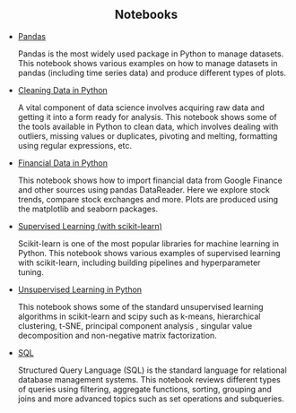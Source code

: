 <h2 align="center">Notebooks</h2>	

* [Pandas](pandas.html#bottom)
   
   Pandas is the most widely used package in Python to manage datasets. This notebook shows various examples on how to manage datasets in pandas (including time series data) and produce different types of plots. 

* [Cleaning Data in Python](cleaning_data.html#bottom)

   A vital component of data science involves acquiring raw data and getting it into a form ready for analysis. This notebook shows some of the tools available in Python to clean data, which involves dealing with outliers, missing values or duplicates, pivoting and melting, formatting using regular expressions, etc.
   
* [Financial Data in Python](financial.html#bottom)

   This notebook shows how to import financial data from Google Finance and other sources using pandas DataReader. Here we explore stock trends, compare stock exchanges and more. Plots are produced using the matplotlib and seaborn packages.
   
* [Supervised Learning (with scikit-learn)](supervised_learning.html#bottom)

   Scikit-learn is one of the most popular libraries for machine learning in Python. This notebook shows various examples of supervised learning with scikit-learn, including building pipelines and hyperparameter tuning.
   
* [Unsupervised Learning in Python](unsupervised_learning.html#bottom)

   This notebook shows some of the standard unsupervised learning algorithms in scikit-learn and scipy such as k-means, hierarchical clustering, t-SNE, principal component analysis , singular value decomposition and non-negative matrix factorization.
   
* [SQL](SQL.md)

   Structured Query Language (SQL) is the standard language for relational database management systems. This notebook reviews different types of queries using filtering, aggregate functions, sorting, grouping and joins and more advanced topics such as set operations and subqueries.
	
	
